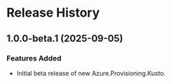 # Release History

## 1.0.0-beta.1 (2025-09-05)

### Features Added

- Initial beta release of new Azure.Provisioning.Kusto.